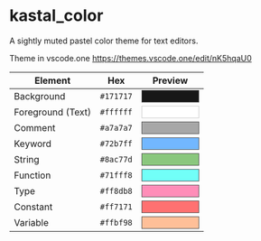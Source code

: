 # kastal_color
A sightly muted pastel color theme for text editors.

Theme in vscode.one
https://themes.vscode.one/edit/nK5hqaU0

<table>
<thead> 
    <tr> <th>Element</th> <th>Hex</th> <th>Preview</th> </tr> 
  </thead>
  <tbody> 
    <tr> 
      <td>Background</td> 
      <td><code>#171717</code></td> 
      <td><div style="width: 100px; height: 20px; background-color: #171717; border: 1px solid #555;"></div></td> </tr> 
    <tr> 
      <td>Foreground (Text)</td> 
      <td><code>#ffffff</code></td> 
      <td><div style="width: 100px; height: 20px; background-color: #ffffff; border: 1px solid #ccc;"></div></td> </tr> 
    <tr> 
      <td>Comment</td> 
      <td><code>#a7a7a7</code></td> 
      <td><div style="width: 100px; height: 20px; background-color: #a7a7a7; border: 1px solid #555;"></div></td> </tr> 
    <tr> 
      <td>Keyword</td> 
      <td><code>#72b7ff</code></td> 
      <td><div style="width: 100px; height: 20px; background-color: #72b7ff; border: 1px solid #555;"></div></td> </tr> 
    <tr> 
      <td>String</td> 
      <td><code>#8ac77d</code></td> 
      <td><div style="width: 100px; height: 20px; background-color: #8ac77d; border: 1px solid #555;"></div></td> </tr> 
    <tr> 
      <td>Function</td> 
      <td><code>#71fff8</code></td> 
      <td><div style="width: 100px; height: 20px; background-color: #71fff8; border: 1px solid #555;"></div></td> </tr> 
    <tr> 
      <td>Type</td> 
      <td><code>#ff8db8</code></td> 
      <td><div style="width: 100px; height: 20px; background-color: #ff8db8; border: 1px solid #555;"></div></td> </tr> 
    <tr> 
      <td>Constant</td> 
      <td><code>#ff7171</code></td> 
      <td><div style="width: 100px; height: 20px; background-color: #ff7171; border: 1px solid #555;"></div></td> </tr> 
    <tr> 
      <td>Variable</td> 
      <td><code>#ffbf98</code></td> 
      <td><div style="width: 100px; height: 20px; background-color: #ffbf98; border: 1px solid #555;"></div></td> </tr>
  </tbody>
</table>
